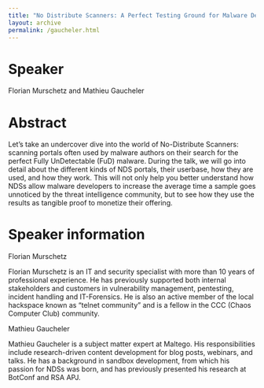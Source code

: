 ```yaml
---
title: "No Distribute Scanners: A Perfect Testing Ground for Malware Developers"
layout: archive
permalink: /gaucheler.html
---
```


# Speaker

Florian Murschetz and Mathieu Gaucheler

# Abstract

Let’s take an undercover dive into the world of No-Distribute Scanners: scanning portals often used by malware authors on their search for the perfect Fully UnDetectable (FuD) malware. During the talk, we will go into detail about the different kinds of NDS portals, their userbase, how they are used, and how they work. This will not only help you better understand how NDSs allow malware developers to increase the average time a sample goes unnoticed by the threat intelligence community, but to see how they use the results as tangible proof to monetize their offering.

# Speaker information

Florian Murschetz

Florian Murschetz is an IT and security specialist with more than 10 years of professional experience. He has previously supported both internal stakeholders and customers in vulnerability management, pentesting, incident handling and IT-Forensics. He is also an active member of the local hackspace known as “telnet community” and is a fellow in the CCC (Chaos Computer Club) community.

 Mathieu Gaucheler
 
 Mathieu Gaucheler is a subject matter expert at Maltego. His responsibilities include research-driven content development for blog posts, webinars, and talks. He has a background in sandbox development, from which his passion for NDSs was born, and has previously presented his research at BotConf and RSA APJ.

